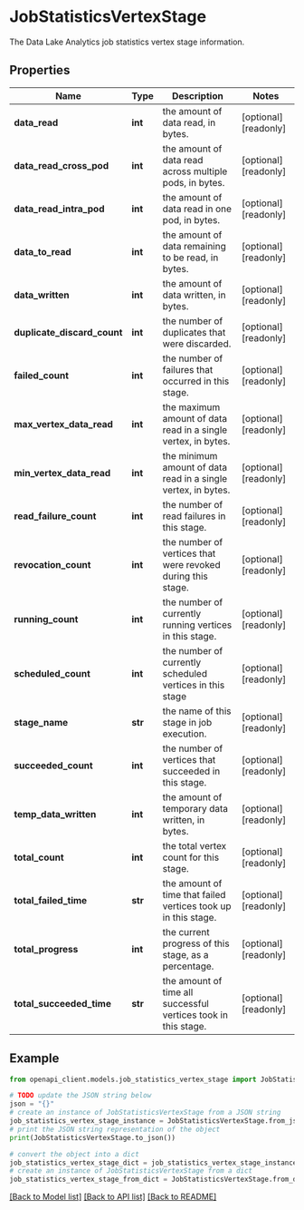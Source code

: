 # JobStatisticsVertexStage

The Data Lake Analytics job statistics vertex stage information.

## Properties

Name | Type | Description | Notes
------------ | ------------- | ------------- | -------------
**data_read** | **int** | the amount of data read, in bytes. | [optional] [readonly] 
**data_read_cross_pod** | **int** | the amount of data read across multiple pods, in bytes. | [optional] [readonly] 
**data_read_intra_pod** | **int** | the amount of data read in one pod, in bytes. | [optional] [readonly] 
**data_to_read** | **int** | the amount of data remaining to be read, in bytes. | [optional] [readonly] 
**data_written** | **int** | the amount of data written, in bytes. | [optional] [readonly] 
**duplicate_discard_count** | **int** | the number of duplicates that were discarded. | [optional] [readonly] 
**failed_count** | **int** | the number of failures that occurred in this stage. | [optional] [readonly] 
**max_vertex_data_read** | **int** | the maximum amount of data read in a single vertex, in bytes. | [optional] [readonly] 
**min_vertex_data_read** | **int** | the minimum amount of data read in a single vertex, in bytes. | [optional] [readonly] 
**read_failure_count** | **int** | the number of read failures in this stage. | [optional] [readonly] 
**revocation_count** | **int** | the number of vertices that were revoked during this stage. | [optional] [readonly] 
**running_count** | **int** | the number of currently running vertices in this stage. | [optional] [readonly] 
**scheduled_count** | **int** | the number of currently scheduled vertices in this stage | [optional] [readonly] 
**stage_name** | **str** | the name of this stage in job execution. | [optional] [readonly] 
**succeeded_count** | **int** | the number of vertices that succeeded in this stage. | [optional] [readonly] 
**temp_data_written** | **int** | the amount of temporary data written, in bytes. | [optional] [readonly] 
**total_count** | **int** | the total vertex count for this stage. | [optional] [readonly] 
**total_failed_time** | **str** | the amount of time that failed vertices took up in this stage. | [optional] [readonly] 
**total_progress** | **int** | the current progress of this stage, as a percentage. | [optional] [readonly] 
**total_succeeded_time** | **str** | the amount of time all successful vertices took in this stage. | [optional] [readonly] 

## Example

```python
from openapi_client.models.job_statistics_vertex_stage import JobStatisticsVertexStage

# TODO update the JSON string below
json = "{}"
# create an instance of JobStatisticsVertexStage from a JSON string
job_statistics_vertex_stage_instance = JobStatisticsVertexStage.from_json(json)
# print the JSON string representation of the object
print(JobStatisticsVertexStage.to_json())

# convert the object into a dict
job_statistics_vertex_stage_dict = job_statistics_vertex_stage_instance.to_dict()
# create an instance of JobStatisticsVertexStage from a dict
job_statistics_vertex_stage_from_dict = JobStatisticsVertexStage.from_dict(job_statistics_vertex_stage_dict)
```
[[Back to Model list]](../README.md#documentation-for-models) [[Back to API list]](../README.md#documentation-for-api-endpoints) [[Back to README]](../README.md)


